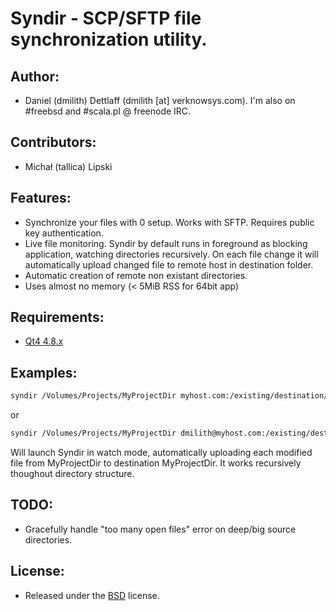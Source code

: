 # Syndir - SCP/SFTP file synchronization utility.


## Author:
* Daniel (dmilith) Dettlaff (dmilith [at] verknowsys.com). I'm also on #freebsd and #scala.pl @ freenode IRC.


## Contributors:
* Michał (tallica) Lipski


## Features:
* Synchronize your files with 0 setup. Works with SFTP. Requires public key authentication.
* Live file monitoring. Syndir by default runs in foreground as blocking application, watching directories recursively. On each file change it will automatically upload changed file to remote host in destination folder.
* Automatic creation of remote non existant directories.
* Uses almost no memory (< 5MiB RSS for 64bit app)


## Requirements:
* [Qt4 4.8.x](http://qt-project.org/downloads)


## Examples:
```sh
syndir /Volumes/Projects/MyProjectDir myhost.com:/existing/destination/MyProjectDir
```
or
```sh
syndir /Volumes/Projects/MyProjectDir dmilith@myhost.com:/existing/destination/MyProjectDir
```
Will launch Syndir in watch mode, automatically uploading each modified file from MyProjectDir to destination MyProjectDir. It works recursively thoughout directory structure.


## TODO:
* Gracefully handle "too many open files" error on deep/big source directories.


## License:
* Released under the [BSD](http://opensource.org/licenses/BSD-2-Clause) license.
